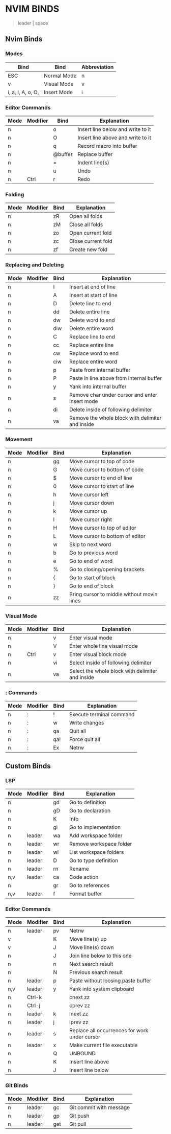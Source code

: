 # NVIM BINDS
> leader | space

## Nvim Binds 
### Modes
| Bind | Bind | Abbreviation |
| --------------- | --------------- | --------------- | 
| ESC | Normal Mode   | n |
| v | Visual Mode   | v |
| i, a, I, A, o, O, | Insert Mode   | i |

### Editor Commands
| Mode | Modifier | Bind | Explanation |
| --------------- | --------------- | --------------- | --------------- |
| n | | o | Insert line below and write to it |
| n | | O | Insert line above and write to it |
| n | | q | Record macro into buffer |
| n | | @buffer | Replace buffer |
| n | | = | Indent line(s) |
| n | | u | Undo |
| n | Ctrl | r | Redo |

### Folding
| Mode | Modifier | Bind | Explanation |
| --------------- | --------------- | --------------- | --------------- |
| n | | zR | Open all folds |
| n | | zM | Close all folds |
| n | | zo | Open current fold |
| n | | zc | Close current fold |
| n | | zf | Create new fold |

### Replacing and Deleting
| Mode | Modifier | Bind | Explanation |
| --------------- | --------------- | --------------- | --------------- |
| n | | I | Insert at end of line|
| n | | A | Insert at start of line|
| n | | D | Delete line to end|
| n | | dd| Delete entire line |
| n | | dw | Delete word to end |
| n | | diw | Delete entire word |
| n | | C | Replace line to end |
| n | | cc | Replace entire line |
| n | | cw | Replace word to end |
| n | | ciw | Replace entire word |
| n | | p | Paste from internal buffer |
| n | | P | Paste in line above from internal buffer |
| n | | y | Yank into internal buffer |
| n | | s | Remove char under cursor and enter insert mode |
| n | | di | Delete inside of following delimiter |
| n | | va | Remove the whole block with delimiter and inside |

### Movement
| Mode | Modifier | Bind | Explanation |
| --------------- | --------------- | --------------- | --------------- |
| n | | gg | Move cursor to top of code |
| n | | G | Move cursor to bottom of code |
| n | | $ | Move cursor to end of line |
| n | | 0 | Move cursor to start of line |
| n | | h | Move cursor left|
| n | | j | Move cursor down |
| n | | k | Move cursor up |
| n | | l | Move cursor right|
| n | | H | Move cursor to top of editor|
| n | | L | Move cursor to bottom of editor|
| n | | w | Skip to next word |
| n | | b | Go to previous word |
| n | | e | Go to end of word |
| n | | % | Go to closing/opening brackets |
| n | | { | Go to start of block|
| n | | } | Go to end of block|
| n | | zz | Bring cursor to middle without movin lines |




### Visual Mode
| Mode | Modifier | Bind | Explanation |
| --------------- | --------------- | --------------- | --------------- |
| n | | v | Enter visual mode |
| n | | V | Enter whole line visual mode |
| n | Ctrl | v | Enter visual block mode |
| n | | vi | Select inside of following delimiter |
| n | | va | Select the whole block with delimiter and inside |

### : Commands
| Mode | Modifier | Bind | Explanation |
| --------------- | --------------- | --------------- | --------------- |
| n | : | ! | Execute terminal command |
| n | : | w | Write changes |
| n | : | qa | Quit all |
| n | : | qa! | Force quit all |
| n | : | Ex | Netrw |


## Custom Binds
### LSP
| Mode | Modifier | Bind | Explanation |
| --------------- | --------------- | --------------- | --------------- |
| n | | gd | Go to definition |
| n | | gD | Go to declaration |
| n | | K | Info |
| n | | gi | Go to implementation |
| n | leader | wa | Add workspace folder |
| n | leader | wr| Remove workspace folder |
| n | leader | wl| List workspace folders |
| n | leader | D | Go to type definition |
| n | leader | rn | Rename |
| n,v | leader | ca | Code action |
| n | | gr | Go to references |
| n,v | leader | f | Format buffer |

### Editor Commands
| Mode | Modifier | Bind | Explanation |
| --------------- | --------------- | --------------- | --------------- |
| n | leader | pv | Netrw |
| v | | K | Move line(s) up |
| v | | J | Move line(s) down |
| n | | J | Join line below to this one |
| n | | n | Next search result |
| n | | N | Previous search result |
| n | leader | p | Paste without loosing paste buffer |
| n,v | leader | y | Yank into system clipboard |
| n | Ctrl-k |  | cnext zz |
| n | Ctrl-j |  | cprev zz |
| n | leader | k | lnext zz |
| n | leader | j | lprev zz |
| n | leader | s | Replace all occurrences for work under cursor |
| n | leader | x | Make current file executable |
| n | | Q | UNBOUND |
| n | | K | Insert line above |
| n | | J | Insert line below |

### Git Binds
| Mode | Modifier | Bind | Explanation |
| --------------- | --------------- | --------------- | --------------- |
| n | leader | gc | Git commit with message |
| n | leader | gp | Git push |
| n | leader | get | Git pull |


